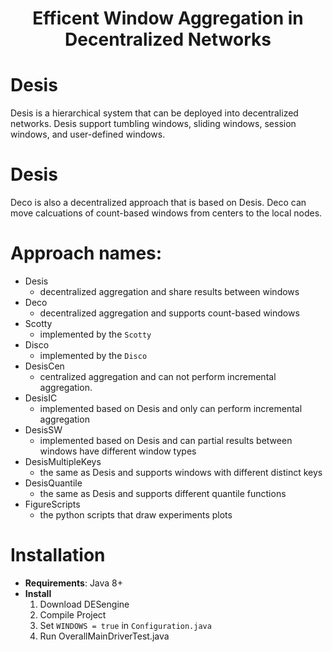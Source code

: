 <h1 align="center">Efficent Window Aggregation in Decentralized Networks </h1>

# Desis

Desis is a hierarchical system that can be deployed into decentralized networks. Desis support tumbling windows, sliding windows, session windows, and user-defined windows.

# Desis

Deco is also a decentralized approach that is based on Desis. Deco can move calcuations of count-based windows from centers to the local nodes.

# Approach names:
- Desis
    - decentralized aggregation and share results between windows
- Deco
    - decentralized aggregation and supports count-based windows    
- Scotty
    - implemented by the `Scotty`
- Disco 
    - implemented by the `Disco`
- DesisCen
    - centralized aggregation and can not perform incremental aggregation.
- DesisIC
    - implemented based on Desis and only can perform incremental aggregation
- DesisSW
    - implemented based on Desis and can partial results between windows have different window types
- DesisMultipleKeys
    - the same as Desis and supports windows with different distinct keys
- DesisQuantile
    - the same as Desis and supports different quantile functions
- FigureScripts
  - the python scripts that draw experiments plots
    
    
# Installation

- **Requirements**: Java 8+
- **Install**
     1. Download DESengine
     2. Compile Project
     3. Set `WINDOWS = true` in `Configuration.java`
     4. Run OverallMainDriverTest.java


